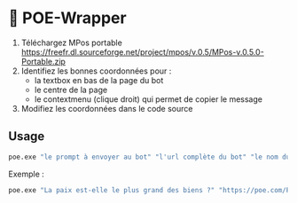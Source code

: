 # 🤖 POE-Wrapper

1) Téléchargez MPos portable https://freefr.dl.sourceforge.net/project/mpos/v.0.5/MPos-v.0.5.0-Portable.zip
2) Identifiez les bonnes coordonnées pour :
   - la textbox en bas de la page du bot
   - le centre de la page
   - le contextmenu (clique droit) qui permet de copier le message
3) Modifiez les coordonnées dans le code source

## Usage 

```bash
poe.exe "le prompt à envoyer au bot" "l'url complète du bot" "le nom du fichier où sauvegarder la réponse"
```

Exemple : 

```bash
poe.exe "La paix est-elle le plus grand des biens ?" "https://poe.com/Pl-aiton" "rep_00000001.txt"
```
